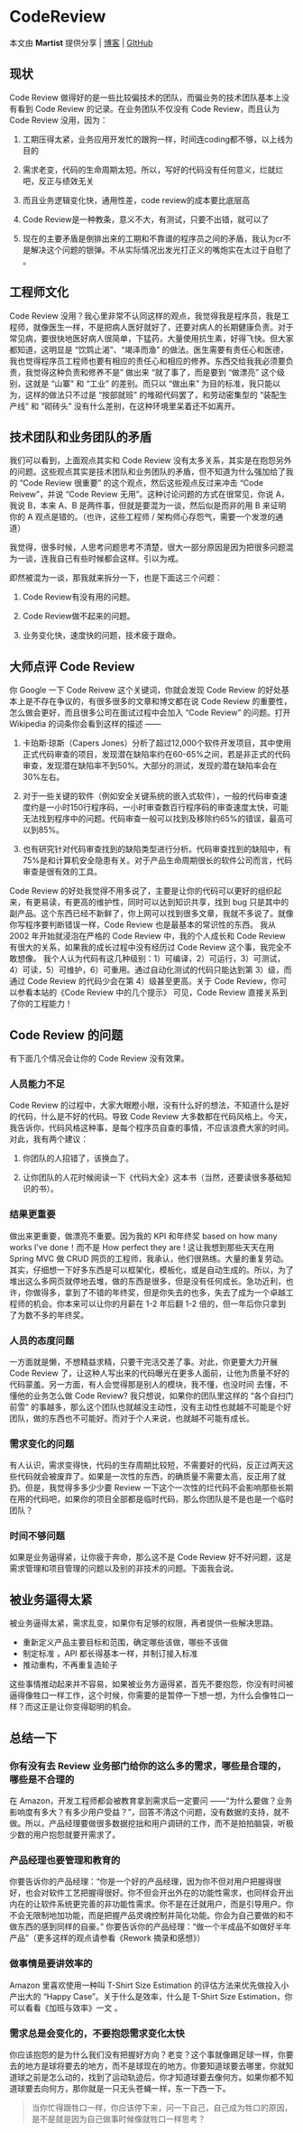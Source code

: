 # CodeReview

本文由 **Martist** 提供分享 | [博客](http://www.martist.cn) | [GItHub](https://github.com/ma1203580780)

## 现状

Code Review 做得好的是一些比较偏技术的团队，而偏业务的技术团队基本上没有看到 Code Review 的记录。在业务团队不仅没有 Code Review，而且认为 Code Review 没用，因为：


1. 工期压得太紧，业务应用开发忙的跟狗一样，时间连coding都不够，以上线为目的

2. 需求老变，代码的生命周期太短。所以，写好的代码没有任何意义，烂就烂吧，反正与绩效无关

3. 而且业务逻辑变化快，通用性差，code review的成本要比底层高

4. Code Review是一种教条，意义不大，有测试，只要不出错，就可以了

5. 现在的主要矛盾是倒排出来的工期和不靠谱的程序员之间的矛盾，我认为cr不是解决这个问题的银弹。不从实际情况出发光打正义的嘴炮实在太过于自慰了 。




## 工程师文化

Code Review 没用？我心里非常不认同这样的观点，我觉得我是程序员，我是工程师，就像医生一样，不是把病人医好就好了，还要对病人的长期健康负责。对于常见病，要很快地医好病人很简单，下猛药，大量使用抗生素，好得飞快。但大家都知道，这明显是 “饮鸩止渴”、“竭泽而渔” 的做法。医生需要有责任心和医德，我也觉得程序员工程师也要有相应的责任心和相应的修养。东西交给我我必须要负责，我觉得这种负责和修养不是” 做出来 “就了事了，而是要到 “做漂亮” 这个级别，这就是 “山寨” 和 “工业” 的差别。而只以 “做出来” 为目的标准，我只能以为，这样的做法只不过是 “按部就班” 的堆砌代码罢了，和劳动密集型的 “装配生产线” 和 “砌砖头” 没有什么差别，在这种环境里呆着还不如离开。



## 技术团队和业务团队的矛盾

我们可以看到，上面观点其实和 Code Review 没有太多关系，其实是在抱怨另外的问题。这些观点其实是技术团队和业务团队的矛盾，但不知道为什么强加给了我的 “Code Review 很重要” 的这个观点，然后这些观点反过来冲击 “Code Reivew”，并说 “Code Review 无用”。这种讨论问题的方式在很常见，你说 A，我说 B，本来 A、B 是两件事，但就是要混为一谈，然后似是而非的用 B 来证明你的 A 观点是错的。（也许，这些工程师 / 架构师心存怨气，需要一个发泄的通道）

我觉得，很多时候，人思考问题思考不清楚，很大一部分原因是因为把很多问题混为一谈，连我自己有些时候都会这样。引以为戒。

即然被混为一谈，那我就来拆分一下，也是下面这三个问题：


1. Code Review有没有用的问题。

2. Code Review做不起来的问题。

3. 业务变化快，速度快的问题，技术疲于跟命。




## 大师点评 Code Review

你 Google 一下 Code Reivew 这个关键词，你就会发现 Code Review 的好处基本上是不存在争议的，有很多很多的文章和博文都在说 Code Review 的重要性，怎么做会更好，而且很多公司在面试过程中会加入 “Code Review” 的问题。打开 Wikipedia 的词条你会看到这样的描述 ——


1. 卡珀斯·琼斯（Capers Jones）分析了超过12,000个软件开发项目，其中使用正式代码审查的项目，发现潜在缺陷率约在60-65%之间，若是非正式的代码审查，发现潜在缺陷率不到50%。大部分的测试，发现的潜在缺陷率会在30%左右。

2. 对于一些关键的软件（例如安全关键系统的嵌入式软件），一般的代码审查速度约是一小时150行程序码，一小时审查数百行程序码的审查速度太快，可能无法找到程序中的问题。代码审查一般可以找到及移除约65%的错误，最高可以到85%。

3. 也有研究针对代码审查找到的缺陷类型进行分析。代码审查找到的缺陷中，有75%是和计算机安全隐患有关。对于产品生命周期很长的软件公司而言，代码审查是很有效的工具。


Code Review 的好处我觉得不用多说了，主要是让你的代码可以更好的组织起来，有更易读，有更高的维护性，同时可以达到知识共享，找到 bug 只是其中的副产品。这个东西已经不新鲜了，你上网可以找到很多文章，我就不多说了。就像你写程序要判断错误一样，Code Review 也是最基本的常识性的东西。
我从 2002 年开始就浸泡在严格的 Code Review 中，我的个人成长和 Code Review 有很大的关系，如果我的成长过程中没有经历过 Code Review 这个事，我完全不敢想像。
我个人认为代码有这几种级别：1）可编译，2）可运行，3）可测试，4）可读，5）可维护，6）可重用。通过自动化测试的代码只能达到第 3）级，而通过 Code Review 的代码少会在第 4）级甚至更高。关于 Code Review，你可以参看本站的《Code Review 中的几个提示》
可见，Code Review 直接关系到了你的工程能力！



## Code Review 的问题

有下面几个情况会让你的 Code Review 没有效果。



### 人员能力不足

Code Review 的过程中，大家大眼瞪小眼，没有什么好的想法，不知道什么是好的代码，什么是不好的代码。导致 Code Review 大多数都在代码风格上。今天，我告诉你，代码风格这种事，是每个程序员自查的事情，不应该浪费大家的时间。对此，我有两个建议：


1. 你团队的人招错了，该换血了。

2. 让你团队的人花时候阅读一下《代码大全》这本书（当然，还要读很多基础知识的书）。




### 结果更重要

做出来更重要，做漂亮不重要。因为我的 KPI 和年终奖 based on how many works I’ve done！而不是 How perfect they are ! 这让我想到那些天天在用 Spring MVC 做 CRUD 网页的工程师，我承认，他们很熟练。大量的重复劳动。其实，仔细想一下好多东西是可以框架化，模板化，或是自动生成的。所以，为了堆出这么多网页就停地去堆，做的东西是很多，但是没有任何成长。急功近利，也许，你做得多，拿到了不错的年终奖，但是你失去的也多，失去了成为一个卓越工程师的机会。你本来可以让你的月薪在 1-2 年后翻 1-2 倍的，但一年后你只拿到了为数不多的年终奖。



### 人员的态度问题

一方面就是懒，不想精益求精，只要干完活交差了事。对此，你更要大力开展 Code Review 了，让这种人写出来的代码曝光在更多人面前，让他为质量不好的代码蒙羞。另一方面，有人会觉得那是别人的模块，我不懂，也没时间 去懂，不懂他的业务怎么做 Code Review? 我只想说，如果你的团队里这样的 “各个自扫门前雪” 的事越多，那么这个团队也就越没主动性，没有主动性也就越不可能是个好团队，做的东西也不可能好。而对于个人来说，也就越不可能有成长。



### 需求变化的问题

有人认识，需求变得快，代码的生存周期比较短，不需要好的代码，反正过两天这些代码就会被废弃了。如果是一次性的东西，的确质量不需要太高，反正用了就扔。但是，我觉得多多少少要 Review 一下这个一次性的烂代码不会影响那些长期在用的代码吧，如果你的项目全部都是临时代码，那么你团队是不是也是一个临时团队？



### 时间不够问题

如果是业务逼得紧，让你疲于奔命，那么这不是 Code Review 好不好问题，这是需求管理和项目管理的问题以及别的非技术的问题。下面我会说。



## 被业务逼得太紧

被业务逼得太紧，需求乱变，如果你有足够的权限，再者提供一些解决思路。

- 重新定义产品主要目标和范围，确定哪些该做，哪些不该做
- 制定标准 ，API 都长得基本一样，并制订接入标准
- 推动重构，不再重复造轮子

这些事情推动起来并不容易，如果被业务方逼得紧，首先不要抱怨，你没有时间被逼得像牲口一样工作，这个时候，你需要的是暂停一下想一想，为什么会像牲口一样？而这正是让你变得聪明的机会。



## 总结一下



### 你有没有去 Review 业务部门给你的这么多的需求，哪些是合理的，哪些是不合理的

在 Amazon，开发工程师都会被教育拿到需求后一定要问 ——“为什么要做？业务影响度有多大？有多少用户受益？”，回答不清这个问题，没有数据的支持，就不做。所以，产品经理要做很多数据挖拙和用户调研的工作，而不是拍拍脑袋，听极少数的用户抱怨就要开需求了。



### 产品经理也要管理和教育的

你要告诉你的产品经理：“你是一个好的产品经理，因为你不但对用户把握得很好，也会对软件工艺把握得很好。你不但会开出外在的功能性需求，也同样会开出内在的让软件系统更完善的非功能性需求。你不是在迁就用户，而是引导用户。你不会无限制地加功能，而是把握产品灵魂控制并简化功能。你会为自己要做的和不做东西的感到同样的自豪。” 你要告诉你的产品经理：“做一个半成品不如做好半年产品”（更多这样的观点请参看《Rework 摘录和感想》）



### 做事情是要讲效率的

Amazon 里喜欢使用一种叫 T-Shirt Size Estimation 的评估方法来优先做投入小产出大的 “Happy Case”。关于什么是效率，什么是 T-Shirt Size Estimation，你可以看看《加班与效率》一文 。



### 需求总是会变化的，不要抱怨需求变化太快

你应该抱怨的是为什么我们没有把握好方向？老变？这个事就像踢足球一样，你要去的地方是球将要去的地方，而不是球现在的地方。你要知道球要去哪里，你就知道球之前是怎么动的，找到了运动轨迹后，你才知道球要去像何方。如果你都不知道球要去向何方，那你就是一只无头苍蝇一样，东一下西一下。

> 当你忙得跟牲口一样，你应该停下来，问一下自己，自己成为牲口的原因，是不是就是因为自己做事时候像就牲口一样思考？
